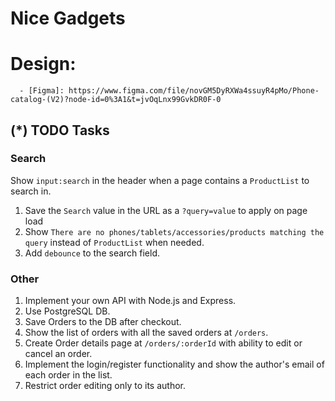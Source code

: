 # Nice Gadgets

# Design:

      - [Figma]: https://www.figma.com/file/novGM5DyRXWa4ssuyR4pMo/Phone-catalog-(V2)?node-id=0%3A1&t=jvOqLnx99GvkDR0F-0

## (\*) TODO Tasks

### Search

Show `input:search` in the header when a page contains a `ProductList` to search in.

1. Save the `Search` value in the URL as a `?query=value` to apply on page load
1. Show `There are no phones/tablets/accessories/products matching the query` instead of `ProductList` when needed.
1. Add `debounce` to the search field.

### Other

1. Implement your own API with Node.js and Express.
1. Use PostgreSQL DB.
1. Save Orders to the DB after checkout.
1. Show the list of orders with all the saved orders at `/orders`.
1. Create Order details page at `/orders/:orderId` with ability to edit or cancel an order.
1. Implement the login/register functionality and show the author's email of each order in the list.
1. Restrict order editing only to its author.
